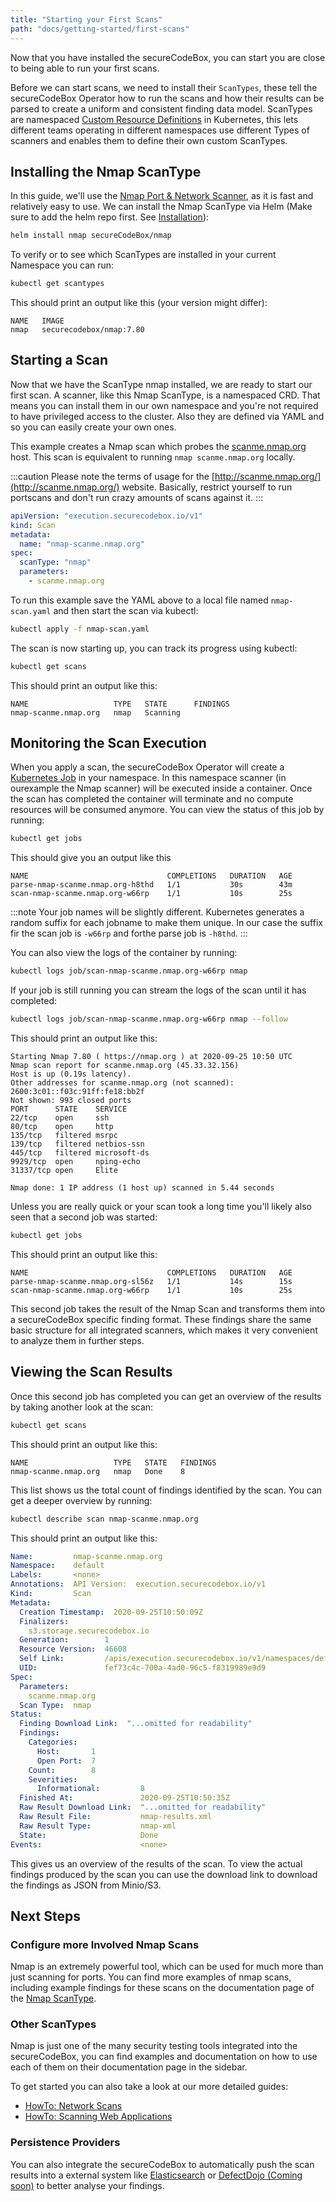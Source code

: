 ```yaml
---
title: "Starting your First Scans"
path: "docs/getting-started/first-scans"
---
```


Now that you have installed the secureCodeBox, you can start you are close to being able to run your first scans.

Before we can start scans, we need to install their `ScanTypes`, these tell the secureCodeBox Operator how to run the scans and how their results can be parsed to create a uniform and consistent finding data model. ScanTypes are namespaced [Custom Resource Definitions](https://kubernetes.io/docs/tasks/extend-kubernetes/custom-resources/custom-resource-definitions/) in Kubernetes, this lets different teams operating in different namespaces use different Types of scanners and enables them to define their own custom ScanTypes.

## Installing the Nmap ScanType

In this guide, we'll use the [Nmap Port & Network Scanner](https://nmap.org), as it is fast and relatively easy to use. We can install the Nmap ScanType via Helm (Make sure to add the helm repo first. See [Installation](/docs/getting-started/installation)):

```bash
helm install nmap secureCodeBox/nmap
```

To verify or to see which ScanTypes are installed in your current Namespace you can run:

```bash
kubectl get scantypes
```

This should print an output like this (your version might differ):

```text
NAME   IMAGE
nmap   securecodebox/nmap:7.80
```

## Starting a Scan

Now that we have the ScanType nmap installed, we are ready to start our first scan. A scanner, like this Nmap ScanType, is a namespaced CRD. That means you can install them in our own namespace and you're not required to have privileged access to the cluster. Also they are defined via YAML and so you can easily create your own ones.

This example creates a Nmap scan which probes the [scanme.nmap.org](http://scanme.nmap.org) host. This scan is equivalent to running `nmap scanme.nmap.org` locally.

:::caution
Please note the terms of usage for the [http://scanme.nmap.org/](http://scanme.nmap.org/) website.
Basically, restrict yourself to run portscans and don't run crazy amounts of scans against it.
:::

```yaml title="nmap-scan.yaml"
apiVersion: "execution.securecodebox.io/v1"
kind: Scan
metadata:
  name: "nmap-scanme.nmap.org"
spec:
  scanType: "nmap"
  parameters:
    - scanme.nmap.org
```

To run this example save the YAML above to a local file named `nmap-scan.yaml` and then start the scan via kubectl:

```bash
kubectl apply -f nmap-scan.yaml
```

The scan is now starting up, you can track its progress using kubectl:

```bash
kubectl get scans
```

This should print an output like this:

```text
NAME                   TYPE   STATE      FINDINGS
nmap-scanme.nmap.org   nmap   Scanning
```

## Monitoring the Scan Execution

When you apply a scan, the secureCodeBox Operator will create a [Kubernetes Job](https://kubernetes.io/docs/concepts/workloads/controllers/jobs-run-to-completion/) in your namespace. In this namespace scanner (in ourexample the Nmap scanner) will be executed inside a container. Once the scan has completed the container will terminate and no compute resources will be consumed anymore. You can view the status of this job by running:

```bash
kubectl get jobs
```

This should give you an output like this

``` text
NAME                               COMPLETIONS   DURATION   AGE
parse-nmap-scanme.nmap.org-h8thd   1/1           30s        43m
scan-nmap-scanme.nmap.org-w66rp    1/1           10s        25s
```

:::note
Your job names will be slightly different. Kubernetes generates a random suffix for each jobname to make them unique. In our case the suffix fir the scan job is `-w66rp` and forthe parse job is `-h8thd`.
:::

You can also view the logs of the container by running:

```bash
kubectl logs job/scan-nmap-scanme.nmap.org-w66rp nmap
```

If your job is still running you can stream the logs of the scan until it has completed:

```bash
kubectl logs job/scan-nmap-scanme.nmap.org-w66rp nmap --follow
```

This should print an output like this:

```text
Starting Nmap 7.80 ( https://nmap.org ) at 2020-09-25 10:50 UTC
Nmap scan report for scanme.nmap.org (45.33.32.156)
Host is up (0.19s latency).
Other addresses for scanme.nmap.org (not scanned): 2600:3c01::f03c:91ff:fe18:bb2f
Not shown: 993 closed ports
PORT      STATE    SERVICE
22/tcp    open     ssh
80/tcp    open     http
135/tcp   filtered msrpc
139/tcp   filtered netbios-ssn
445/tcp   filtered microsoft-ds
9929/tcp  open     nping-echo
31337/tcp open     Elite

Nmap done: 1 IP address (1 host up) scanned in 5.44 seconds
```

Unless you are really quick or your scan took a long time you'll likely also seen that a second job was started:

```bash
kubectl get jobs
```

This should print an output like this:

```text
NAME                               COMPLETIONS   DURATION   AGE
parse-nmap-scanme.nmap.org-sl56z   1/1           14s        15s
scan-nmap-scanme.nmap.org-w66rp    1/1           10s        25s
```

This second job takes the result of the Nmap Scan and transforms them into a secureCodeBox specific finding format. These findings share the same basic structure for all integrated scanners, which makes it very convenient to analyze them in further steps.

## Viewing the Scan Results

Once this second job has completed you can get an overview of the results by taking another look at the scan:

```bash
kubectl get scans
```

This should print an output like this:

```text
NAME                   TYPE   STATE   FINDINGS
nmap-scanme.nmap.org   nmap   Done    8
```

This list shows us the total count of findings identified by the scan. You can get a deeper overview by running:

```bash
kubectl describe scan nmap-scanme.nmap.org
```

This should print an output like this:

```yaml {19-25}
Name:         nmap-scanme.nmap.org
Namespace:    default
Labels:       <none>
Annotations:  API Version:  execution.securecodebox.io/v1
Kind:         Scan
Metadata:
  Creation Timestamp:  2020-09-25T10:50:09Z
  Finalizers:
    s3.storage.securecodebox.io
  Generation:        1
  Resource Version:  46608
  Self Link:         /apis/execution.securecodebox.io/v1/namespaces/default/scans/nmap-scanme.nmap.org
  UID:               fef73c4c-700a-4ad0-96c5-f8319989e9d9
Spec:
  Parameters:
    scanme.nmap.org
  Scan Type:  nmap
Status:
  Finding Download Link:  "...omitted for readability"
  Findings:
    Categories:
      Host:       1
      Open Port:  7
    Count:        8
    Severities:
      Informational:         8
  Finished At:               2020-09-25T10:50:35Z
  Raw Result Download Link:  "...omitted for readability"
  Raw Result File:           nmap-results.xml
  Raw Result Type:           nmap-xml
  State:                     Done
Events:                      <none>
```

This gives us an overview of the results of the scan.
To view the actual findings produced by the scan you can use the download link to download the findings as JSON from Minio/S3.

## Next Steps

### Configure more Involved Nmap Scans

Nmap is an extremely powerful tool, which can be used for much more than just scanning for ports.
You can find more examples of nmap scans, including example findings for these scans on the documentation page of the [Nmap ScanType](/docs/scanners/Nmap).

### Other ScanTypes

Nmap is just one of the many security testing tools integrated into the secureCodeBox, you can find examples and documentation on how to use each of them on their documentation page in the sidebar.

To get started you can also take a look at our more detailed guides:

- [HowTo: Network Scans](/docs/how-tos/scanning-networks)
- [HowTo: Scanning Web Applications](/docs/how-tos/scanning-web-applications)

### Persistence Providers

You can also integrate the secureCodeBox to automatically push the scan results into a external system like [Elasticsearch](/docs/hooks/Elasticsearch) or [DefectDojo (Coming soon)](/docs/hooks/DefectDojo) to better analyse your findings.
